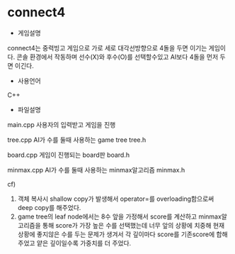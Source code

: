 # connect4


* 게임설명

connect4는 중력빙고 게임으로 가로 세로 대각선방향으로 4돌을 두면 이기는 게임이다.
콘솔 환경에서 작동하며 선수(X)와 후수(O)를 선택할수있고 AI보다 4돌을 먼저 두면 이긴다.

* 사용언어 

C++

* 파일설명

main.cpp  사용자의 입력받고 게임을 진행

tree.cpp  AI가 수를 둘때 사용하는 game tree 
tree.h 

board.cpp  게임이 진행되는 board판
board.h

minmax.cpp  AI가 수를 둘때 사용하는 minmax알고리즘 
minmax.h

cf) 
1. 객체 복사시 shallow copy가 발생해서 operator=를 overloading함으로써 deep copy를 해주었다.
2. game tree의 leaf node에서는 8수 앞을 가정해서 score를 계산하고 minmax알고리즘을 통해 score가
가장 높은 수를 선택했는데 너무 앞의 상황에 치중해 현재 상황에 좋지않은 수를 두는 문제가 생겨서 
각 깊이마다 score를 기존score에 합해주었고 얕은 깊이일수록 가중치를 더 주었다.



